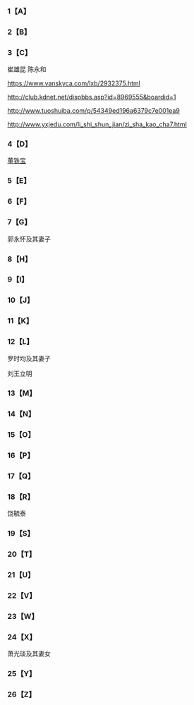 ### 1【A】 ###

### 2【B】 ###

### 3【C】 ###

崔雄昆 陈永和 

https://www.vanskyca.com/lxb/2932375.html

http://club.kdnet.net/dispbbs.asp?id=8969555&boardid=1

http://www.tuoshuiba.com/p/54349ed196a6379c7e001ea9

http://www.yxjedu.com/li_shi_shun_jian/zi_sha_kao_cha7.html

### 4【D】 ###

[董铁宝](https://github.com/fxjnb/fxjnb/blob/master/C/%E8%91%A3%E9%93%81%E5%AE%9D.md)

### 5【E】 ###

### 6【F】 ###

### 7【G】 ###

郭永怀及其妻子

### 8【H】 ###

### 9【I】 ###

### 10【J】 ###

### 11【K】 ###

### 12【L】 ###

罗时均及其妻子

刘王立明

### 13【M】 ###

### 14【N】 ###

### 15【O】 ###

### 16【P】 ###

### 17【Q】 ###

### 18【R】 ###

饶毓泰

### 19【S】 ###

### 20【T】 ###

### 21【U】 ###

### 22【V】 ###

### 23【W】 ###

### 24【X】 ###

萧光琰及其妻女

### 25【Y】 ###

### 26【Z】 ###
